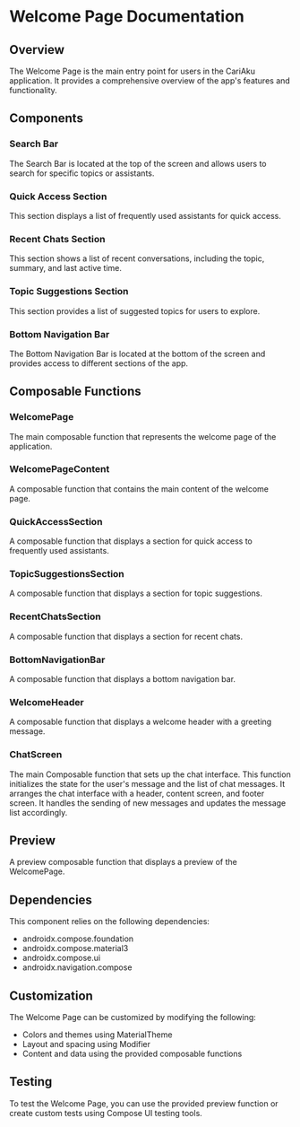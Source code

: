 # Welcome Page Documentation

## Overview

The Welcome Page is the main entry point for users in the CariAku application. It provides a comprehensive overview of the app's features and functionality.

## Components

### Search Bar

The Search Bar is located at the top of the screen and allows users to search for specific topics or assistants.

### Quick Access Section

This section displays a list of frequently used assistants for quick access.

### Recent Chats Section

This section shows a list of recent conversations, including the topic, summary, and last active time.

### Topic Suggestions Section

This section provides a list of suggested topics for users to explore.

### Bottom Navigation Bar

The Bottom Navigation Bar is located at the bottom of the screen and provides access to different sections of the app.

## Composable Functions

### WelcomePage

The main composable function that represents the welcome page of the application.

### WelcomePageContent

A composable function that contains the main content of the welcome page.

### QuickAccessSection

A composable function that displays a section for quick access to frequently used assistants.

### TopicSuggestionsSection

A composable function that displays a section for topic suggestions.

### RecentChatsSection

A composable function that displays a section for recent chats.

### BottomNavigationBar

A composable function that displays a bottom navigation bar.

### WelcomeHeader

A composable function that displays a welcome header with a greeting message.

### ChatScreen

The main Composable function that sets up the chat interface. This function initializes the state for the user's message and the list of chat messages. It arranges the chat interface with a header, content screen, and footer screen. It handles the sending of new messages and updates the message list accordingly.

## Preview

A preview composable function that displays a preview of the WelcomePage.

## Dependencies

This component relies on the following dependencies:

- androidx.compose.foundation
- androidx.compose.material3
- androidx.compose.ui
- androidx.navigation.compose

## Customization

The Welcome Page can be customized by modifying the following:

- Colors and themes using MaterialTheme
- Layout and spacing using Modifier
- Content and data using the provided composable functions

## Testing

To test the Welcome Page, you can use the provided preview function or create custom tests using Compose UI testing tools.
</output>
